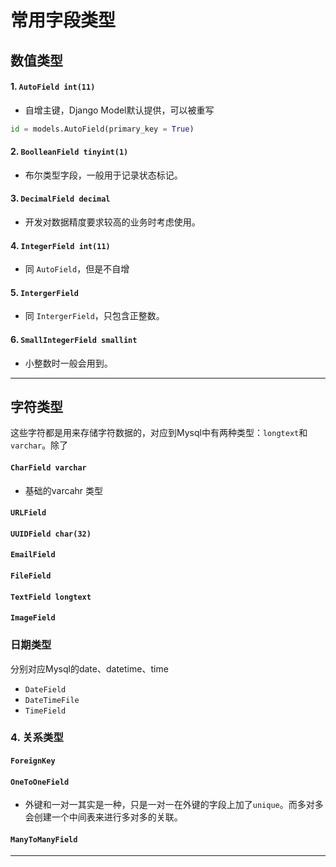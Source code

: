 
# 常用字段类型

## 数值类型
#### 1. `AutoField int(11)` 
- 自增主键，Django Model默认提供，可以被重写
```python
id = models.AutoField(primary_key = True)
```

#### 2. `BoolleanField tinyint(1)`
- 布尔类型字段，一般用于记录状态标记。

#### 3. `DecimalField decimal`
- 开发对数据精度要求较高的业务时考虑使用。

#### 4. `IntegerField int(11)`
- 同 `AutoField`，但是不自增

####  5. `IntergerField`
- 同 `IntergerField`，只包含正整数。

#### 6. `SmallIntegerField smallint`
- 小整数时一般会用到。

---
## 字符类型
这些字符都是用来存储字符数据的，对应到Mysql中有两种类型：`longtext`和`varchar`。除了

#### `CharField varchar`
- 基础的varcahr 类型
#### `URLField`
#### `UUIDField char(32)`
#### `EmailField`
#### `FileField`
#### `TextField longtext`
#### `ImageField`












### 日期类型
分别对应Mysql的date、datetime、time
- `DateField` 
- `DateTimeFile`
- `TimeField`

### 4. 关系类型
#### `ForeignKey`
#### `OneToOneField`
- 外键和一对一其实是一种，只是一对一在外键的字段上加了`unique`。而多对多会创建一个中间表来进行多对多的关联。

#### `ManyToManyField`
---
